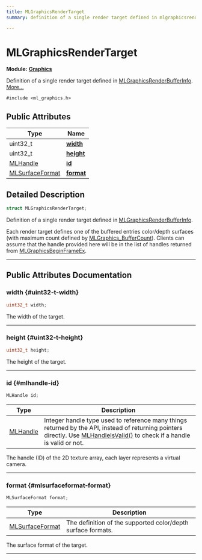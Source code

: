 ```yaml
---
title: MLGraphicsRenderTarget
summary: definition of a single render target defined in mlgraphicsrenderbufferinfo. 

---
```


# MLGraphicsRenderTarget

**Module:** **[Graphics](/api-ref/api/Modules/group___graphics/group___graphics.md)**



Definition of a single render target defined in [MLGraphicsRenderBufferInfo](/api-ref/api/Modules/group___graphics/struct_m_l_graphics_render_buffer_info.md).  [More...](#detailed-description)


`#include <ml_graphics.h>`

## Public Attributes

| Type           | Name           |
| -------------- | -------------- |
| uint32_t | **[width](/api-ref/api/Modules/group___graphics/struct_m_l_graphics_render_target.md#uint32-t-width)**  |
| uint32_t | **[height](/api-ref/api/Modules/group___graphics/struct_m_l_graphics_render_target.md#uint32-t-height)**  |
| [MLHandle](/api-ref/api/Modules/group___platform/group___platform.md#uint64-t-mlhandle) | **[id](/api-ref/api/Modules/group___graphics/struct_m_l_graphics_render_target.md#mlhandle-id)**  |
| [MLSurfaceFormat](/api-ref/api/Modules/group___graphics/group___graphics.md#enums-mlsurfaceformat) | **[format](/api-ref/api/Modules/group___graphics/struct_m_l_graphics_render_target.md#mlsurfaceformat-format)**  |

## Detailed Description

```cpp
struct MLGraphicsRenderTarget;
```

Definition of a single render target defined in [MLGraphicsRenderBufferInfo](/api-ref/api/Modules/group___graphics/struct_m_l_graphics_render_buffer_info.md). 

Each render target defines one of the buffered entries color/depth surfaces (with maximum count defined by [MLGraphics_BufferCount](/api-ref/api/Modules/group___graphics/group___graphics.md#enums-mlgraphics-buffercount)). Clients can assume that the handle provided here will be in the list of handles returned from [MLGraphicsBeginFrameEx](/api-ref/api/Modules/group___graphics/group___graphics.md#mlresult-mlgraphicsbeginframeex). 





-----------
## Public Attributes Documentation

### width {#uint32-t-width}

```cpp
uint32_t width;
```


The width of the target. 





-----------

### height {#uint32-t-height}

```cpp
uint32_t height;
```


The height of the target. 





-----------

### id {#mlhandle-id}

```cpp
MLHandle id;
```



| Type | Description |
|--|--|
| [MLHandle](/api-ref/api/Modules/group___platform/group___platform.md#uint64-t-mlhandle) | Integer handle type used to reference many things returned by the API, instead of returning pointers directly. Use [MLHandleIsValid()](/api-ref/api/Modules/group___platform/group___platform.md#bool-mlhandleisvalid) to check if a handle is valid or not.  |


The handle (ID) of the 2D texture array, each layer represents a virtual camera. 





-----------

### format {#mlsurfaceformat-format}

```cpp
MLSurfaceFormat format;
```



| Type | Description |
|--|--|
| [MLSurfaceFormat](/api-ref/api/Modules/group___graphics/group___graphics.md#enums-mlsurfaceformat) | The definition of the supported color/depth surface formats.  |


The surface format of the target. 





-----------

